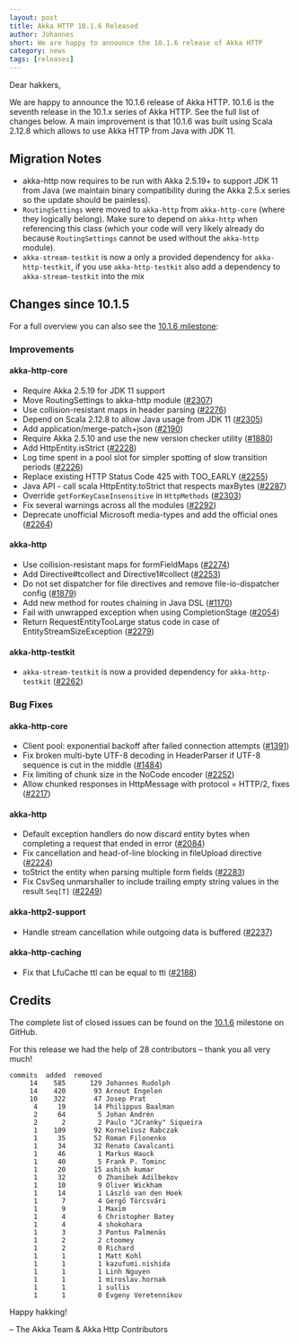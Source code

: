 ```yaml
---
layout: post
title: Akka HTTP 10.1.6 Released
author: Johannes
short: We are happy to announce the 10.1.6 release of Akka HTTP
category: news
tags: [releases]
---
```


Dear hakkers,

We are happy to announce the 10.1.6 release of Akka HTTP. 10.1.6 is the seventh release in the 10.1.x series of Akka HTTP.
See the full list of changes below. A main improvement is that 10.1.6 was built using Scala 2.12.8 which allows to use
Akka HTTP from Java with JDK 11.
                                                          
## Migration Notes

 * akka-http now requires to be run with Akka 2.5.19+ to support JDK 11 from Java (we maintain binary compatibility during the
   Akka 2.5.x series so the update should be painless).
 * `RoutingSettings` were moved to `akka-http` from `akka-http-core` (where they logically belong). Make sure to depend
   on `akka-http` when referencing this class (which your code will very likely already do because `RoutingSettings` cannot be used without the `akka-http` module).
 * `akka-stream-testkit` is now a only a provided dependency for `akka-http-testkit`, if you use `akka-http-testkit` also
   add a dependency to `akka-stream-testkit` into the mix

## Changes since 10.1.5

For a full overview you can also see the [10.1.6 milestone](https://github.com/akka/akka-http/milestone/44?closed=1):

### Improvements

#### akka-http-core

 * Require Akka 2.5.19 for JDK 11 support
 * Move RoutingSettings to akka-http module ([#2307](https://github.com/akka/akka-http/issues/2307))
 * Use collision-resistant maps in header parsing ([#2276](https://github.com/akka/akka-http/issues/2276))
 * Depend on Scala 2.12.8 to allow Java usage from JDK 11 ([#2305](https://github.com/akka/akka-http/issues/2305))
 * Add application/merge-patch+json ([#2190](https://github.com/akka/akka-http/issues/2190))
 * Require Akka 2.5.10 and use the new version checker utility ([#1880](https://github.com/akka/akka-http/issues/1880))
 * Add HttpEntity.isStrict ([#2228](https://github.com/akka/akka-http/issues/2228))
 * Log time spent in a pool slot for simpler spotting of slow transition periods ([#2226](https://github.com/akka/akka-http/issues/2226))
 * Replace existing HTTP Status Code 425 with TOO_EARLY ([#2255](https://github.com/akka/akka-http/issues/2255))
 * Java API - call scala HttpEntity.toStrict that respects maxBytes ([#2287](https://github.com/akka/akka-http/issues/2287))
 * Override `getForKeyCaseInsensitive` in `HttpMethods` ([#2303](https://github.com/akka/akka-http/issues/2303))
 * Fix several warnings across all the modules ([#2292](https://github.com/akka/akka-http/issues/2292))
 * Deprecate unofficial Microsoft media-types and add the official ones ([#2264](https://github.com/akka/akka-http/issues/2264))

#### akka-http

 * Use collision-resistant maps for formFieldMaps ([#2274](https://github.com/akka/akka-http/issues/2274))
 * Add Directive#tcollect and Directive1#collect ([#2253](https://github.com/akka/akka-http/issues/2253))
 * Do not set dispatcher for file directives and remove file-io-dispatcher config ([#1879](https://github.com/akka/akka-http/issues/1879))
 * Add new method for routes chaining in Java DSL ([#1170](https://github.com/akka/akka-http/issues/1170))
 * Fail with unwrapped exception when using CompletionStage ([#2054](https://github.com/akka/akka-http/issues/2054))
 * Return RequestEntityTooLarge status code in case of EntityStreamSizeException ([#2279](https://github.com/akka/akka-http/issues/2279))

#### akka-http-testkit
 * `akka-stream-testkit` is now a provided dependency for `akka-http-testkit` ([#2262](https://github.com/akka/akka-http/issues/2262))

### Bug Fixes

#### akka-http-core

 * Client pool: exponential backoff after failed connection attempts ([#1391](https://github.com/akka/akka-http/issues/1391))
 * Fix broken multi-byte UTF-8 decoding in HeaderParser if UTF-8 sequence is cut in the middle ([#1484](https://github.com/akka/akka-http/issues/1484))
 * Fix limiting of chunk size in the NoCode encoder ([#2252](https://github.com/akka/akka-http/issues/2252))
 * Allow chunked responses in HttpMessage with protocol = HTTP/2, fixes ([#2217](https://github.com/akka/akka-http/issues/2217))

#### akka-http

 * Default exception handlers do now discard entity bytes when completing a request that ended in error ([#2084](https://github.com/akka/akka-http/issues/2084))
 * Fix cancellation and head-of-line blocking in fileUpload directive ([#2224](https://github.com/akka/akka-http/issues/2224))
 * toStrict the entity when parsing multiple form fields ([#2283](https://github.com/akka/akka-http/issues/2283))
 * Fix CsvSeq unmarshaller to include trailing empty string values in the result `Seq[T]` ([#2249](https://github.com/akka/akka-http/issues/2249))

#### akka-http2-support

 * Handle stream cancellation while outgoing data is buffered ([#2237](https://github.com/akka/akka-http/issues/2237))

#### akka-http-caching

 * Fix that LfuCache ttl can be equal to tti ([#2188](https://github.com/akka/akka-http/issues/2188))
 
## Credits

The complete list of closed issues can be found on the [10.1.6](https://github.com/akka/akka-http/milestone/44?closed=1) milestone on GitHub.

For this release we had the help of 28 contributors – thank you all very much!

```
commits  added  removed
     14    585      129 Johannes Rudolph
     14    420       93 Arnout Engelen
     10    322       47 Josep Prat
      4     19       14 Philippus Baalman
      2     64        5 Johan Andrén
      2      2        2 Paulo "JCranky" Siqueira
      1    109       92 Korneliusz Rabczak
      1     35       52 Roman Filonenko
      1     34       32 Renato Cavalcanti
      1     46        1 Markus Hauck
      1     40        5 Frank P. Tominc
      1     20       15 ashish kumar
      1     32        0 Zhanibek Adilbekov
      1     10        9 Oliver Wickham
      1     14        1 László van den Hoek
      1      7        4 Gergő Törcsvári
      1      9        1 Maxim
      1      4        6 Christopher Batey
      1      4        4 shokohara
      1      3        3 Pontus Palmenäs
      1      2        2 ctoomey
      1      2        0 Richard
      1      1        1 Matt Kohl
      1      1        1 kazufumi.nishida
      1      1        1 Linh Nguyen
      1      1        1 miroslav.hornak
      1      1        1 sullis
      1      1        0 Evgeny Veretennikov
```


Happy hakking!

– The Akka Team & Akka Http Contributors
